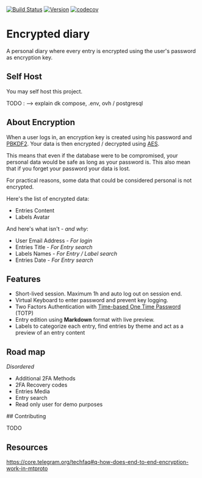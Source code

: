 [![Build Status](https://travis-ci.com/Yuruh/encrypted-diary.svg?branch=master)](https://travis-ci.com/Yuruh/encrypted-diary)
[![Version](https://img.shields.io/github/v/tag/yuruh/encrypted-diary)](https://github.com/Yuruh/encrypted-diary/releases)
[![codecov](https://codecov.io/gh/Yuruh/encrypted-diary/branch/master/graph/badge.svg)](https://codecov.io/gh/Yuruh/encrypted-diary)


# Encrypted diary

A personal diary where every entry is encrypted using the user's password as encryption key.

## Self Host

You may self host this project.

TODO : --> explain dk compose, .env, ovh / postgresql

## About Encryption

When a user logs in, an encryption key is created using his password and [PBKDF2](https://en.wikipedia.org/wiki/PBKDF2). Your data is then encrypted / decrypted using [AES](https://en.wikipedia.org/wiki/Advanced_Encryption_Standard).

This means that even if the database were to be compromised, your personal data would be safe as long as your password is. This also mean that if you forget your password your data is lost.

For practical reasons, some data that could be considered personal is not encrypted.

Here's the list of encrypted data:
* Entries Content
* Labels Avatar

And here's what isn't - *and why*:
* User Email Address - *For login*
* Entries Title - *For Entry search*
* Labels Names - *For Entry / Label search*
* Entries Date - *For Entry search*

## Features
 
* Short-lived session. Maximum 1h and auto log out on session end.
* Virtual Keyboard to enter password and prevent key logging.
* Two Factors Authentication with [Time-based One Time Password](https://en.wikipedia.org/wiki/One-time_password#Time-synchronized) (TOTP)
* Entry edition using **Markdown** format with live preview.
* Labels to categorize each entry, find entries by theme and act as a preview of an entry content

## Road map

*Disordered*

* Additional 2FA Methods
* 2FA Recovery codes
* Entries Media
* Entry search
* Read only user for demo purposes

## Contributing

TODO

## Resources

https://core.telegram.org/techfaq#q-how-does-end-to-end-encryption-work-in-mtproto
